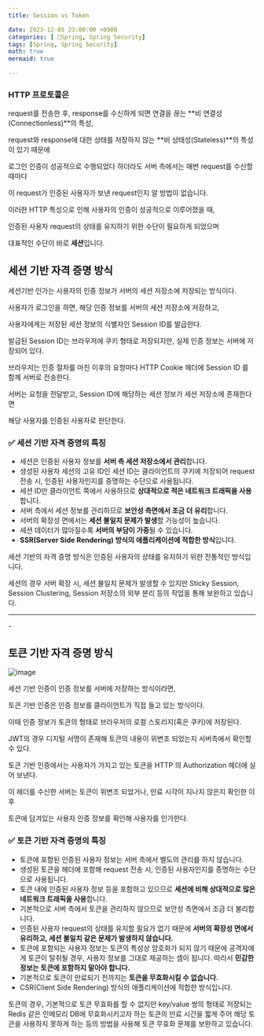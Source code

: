 ```yaml
---
title: Session vs Token

date: 2023-12-05 23:00:00 +0900
categories: [ 🌼Spring, Spring Security]
tags: [Spring, Spring Security]
math: true
mermaid: true

---
```




### **HTTP 프로토콜은**

 request를 전송한 후, response를 수신하게 되면 연결을 끊는 **비 연결성(Connectionless)**의 특성,

 request와 response에 대한 상태를 저장하지 않는 **비 상태성(Stateless)**의 특성이 있기 때문에

 로그인 인증이 성공적으로 수행되었다 하더라도 서버 측에서는 매번 request를 수신할 때마다

 이 request가 인증된 사용자가 보낸 request인지 알 방법이 없습니다.

이러한 HTTP 특성으로 인해 사용자의 인증이 성공적으로 이루어졌을 때, 

인증된 사용자 request의 상태를 유지하기 위한 수단이 필요하게 되었으며

대표적인 수단이 바로 **세션**입니다.

## **세션 기반 자격 증명 방식**

세션기반 인가는 사용자의 인증 정보가 서버의 세션 저장소에 저장되는 방식이다.

사용자가 로그인을 하면, 해당 인증 정보를 서버의 세션 저장소에 저장하고, 

사용자에게는 저장된 세션 정보의 식별자인 Session ID를 발급한다. 

발급된 Session ID는 브라우저에 쿠키 형태로 저장되지만, 실제 인증 정보는 서버에 저장되어 있다.

브라우저는 인증 절차를 마친 이후의 요청마다 HTTP Cookie 헤더에 Session ID 를 함께 서버로 전송한다.

서버는 요청을 전달받고, Session ID에 해당하는 세션 정보가 세션 저장소에 존재한다면 

해당 사용자를 인증된 사용자로 판단한다.

### **✅ 세션 기반 자격 증명의 특징**

- 세션은 인증된 사용자 정보를 **서버 측 세션 저장소에서 관리**합니다.
- 생성된 사용자 세션의 고유 ID인 세션 ID는 클라이언트의 쿠키에 저장되어 request 전송 시, 인증된 사용자인지를 증명하는 수단으로 사용됩니다.
- 세션 ID만 클라이언트 쪽에서 사용하므로 **상대적으로 적은 네트워크 트래픽을 사용**합니다.
- 서버 측에서 세션 정보를 관리하므로 **보안성 측면에서 조금 더 유리**합니다.
- 서버의 확장성 면에서는 **세션 불일치 문제가 발생**할 가능성이 높습니다.
- 세션 데이터가 많아질수록 **서버의 부담이 가중**될 수 있습니다.
- **SSR(Server Side Rendering) 방식의 애플리케이션에 적합한 방식**입니다.

세션 기반의 자격 증명 방식은 인증된 사용자의 상태를 유지하기 위한 전통적인 방식입니다.

세션의 경우 서버 확장 시, 세션 불일치 문제가 발생할 수 있지만 Sticky Session, Session Clustering, Session 저장소의 외부 분리 등의 작업을 통해 보완하고 있습니다.


<hr>-

## **토큰 기반 자격 증명 방식**
![image](https://github.com/ararp1006/mainProject/assets/130068083/51463f4a-119d-42ab-b551-f0ff78e8854e)


세션 기반 인증이 인증 정보를 서버에 저장하는 방식이라면,

토큰 기반 인증은 인증 정보를 클라이언트가 직접 들고 있는 방식이다. 

이때 인증 정보가 토큰의 형태로 브라우저의 로컬 스토리지(혹은 쿠키)에 저장된다. 

JWT의 경우 디지털 서명이 존재해 토큰의 내용이 위변조 되었는지 서버측에서 확인할 수 있다.

토큰 기반 인증에서는 사용자가 가지고 있는 토큰을 HTTP 의 Authorization 헤더에 실어 보낸다.

이 헤더를 수신한 서버는 토큰이 위변조 되었거나, 만료 시각이 지나지 않은지 확인한 이후 

토큰에 담겨있는 사용자 인증 정보를 확인해 사용자를 인가한다.

### **✅ 토큰 기반 자격 증명의 특징**

- 토큰에 포함된 인증된 사용자 정보는 서버 측에서 별도의 관리를 하지 않습니다.
- 생성된 토큰을 헤더에 포함해 request 전송 시, 인증된 사용자인지를 증명하는 수단으로 사용됩니다.
- 토큰 내에 인증된 사용자 정보 등을 포함하고 있으므로 **세션에 비해 상대적으로 많은 네트워크 트래픽을 사용**합니다.
- 기본적으로 서버 측에서 토큰을 관리하지 않으므로 보안성 측면에서 조금 더 불리합니다.
- 인증된 사용자 request의 상태를 유지할 필요가 없기 때문에 **서버의 확장성 면에서 유리하고, 세션 불일치 같은 문제가 발생하지 않습니다.**
- 토큰에 포함되는 사용자 정보는 토큰의 특성상 암호화가 되지 않기 때문에 공격자에게 토큰이 탈취될 경우, 사용자 정보를 그대로 제공하는 셈이 됩니다. 따라서 **민감한 정보는 토큰에 포함하지 말아야 합니다.**
- 기본적으로 토큰이 만료되기 전까지는 **토큰을 무효화시킬 수 없습니다.**
- CSR(Client Side Rendering) 방식의 애플리케이션에 적합한 방식입니다.

토큰의 경우, 기본적으로 토큰 무효화를 할 수 없지만 key/value 쌍의 형태로 저장되는 Redis 같은 인메모리 DB에 무효화시키고자 하는 토큰의 만료 시간을 짧게 주어 해당 토큰을 사용하지 못하게 하는 등의 방법을 사용해 토큰 무효화 문제를 보완하고 있습니다.